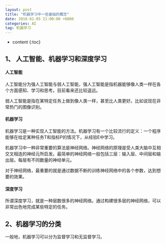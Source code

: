 ```yaml
---
layout: post
title: "机器学习中一些基础的概念"
date: 2018-01-05 21:00:00 +0800
categories: AI
tag: 机器学习
---
```

* content
{:toc}



## 1、 人工智能、机器学习和深度学习
#### 人工智能 
人工智能分为强人工智能与弱人工智能，强人工智能是指机器能够像人类一样在各个方面感知、学习和思考。目前看来还比较遥远。

<!-- more -->

弱人工智能是指在某特定任务上做到像人类一样，甚至比人类更好。比如说现在非常热门的图像识别。

#### 机器学习
机器学习是一种实现人工智能的方法。机器学习有一个比较流行的定义：一个程序能够在给定某种任务T和指标P的情况下，从经验E中学习。

机器学习中一种非常重要的算法是神经网络。神经网络的原理是受人类大脑中互相交叉相连的神经元所启发。最简单的神经网络一般包括三层：输入层、中间层和输出层。每层有不同数量的神经单元。



对于神经网络，最重要的就是通过数据不断的训练神经网络中的各个参数，达到想要的效果。

#### 深度学习
所谓深度学习，就是一种层数很多的神经网络。通过构建很多层的神经网络，可以非常出色地完成某些特定的任务。
## 2、机器学习的分类
一般地，机器学习可以分为监督学习和无监督学习。







